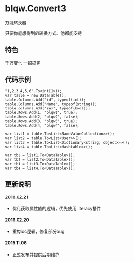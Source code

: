 # blqw.Convert3
万能转换器

只要你能想得到的转换方式，他都能支持

## 特色  
千万变化 一招搞定

## 代码示例
```
"1,2,3,4,5,6".To<int[]>();
var table = new DataTable();
table.Columns.Add("id", typeof(int));
table.Columns.Add("Name", typeof(string));
table.Columns.Add("Sex", typeof(bool));
table.Rows.Add(1, "blqw1", true);
table.Rows.Add(2, "blqw2", false);
table.Rows.Add(3, "blqw3", true);
table.Rows.Add(4, "blqw4", false);

var list1 = table.To<List<NameValueCollection>>();
var list2 = table.To<List<User>>();
var list3 = table.To<List<Dictionary<string, object>>>();
var list4 = table.To<List<Hashtable>>();

var tb1 = list1.To<DataTable>();
var tb2 = list2.To<DataTable>();
var tb3 = list3.To<DataTable>();
var tb4 = list4.To<DataTable>();
```

## 更新说明  
#### 2016.02.21  
* 优化获取属性值的逻辑，优先使用Literacy插件  

#### 2016.02.20  
* 重构ioc逻辑，修复部分bug  

#### 2015.11.06
* 正式发布并提供后期维护